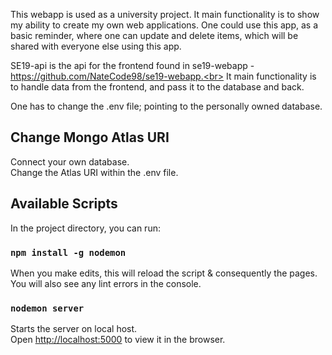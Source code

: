 This webapp is used as a university project. It main functionality is to show my ability to create my own web applications. One could use this app, as a basic reminder, where one can update and delete items, which will be shared with everyone else using this app.

SE19-api is the api for the frontend found in se19-webapp - https://github.com/NateCode98/se19-webapp.<br>
It main functionality is to handle data from the frontend, and pass it to the database and back.<br>

One has to change the .env file; pointing to the personally owned database. <br>

## Change Mongo Atlas URI

Connect your own database.<br>
Change the Atlas URI within the .env file.

## Available Scripts

In the project directory, you can run:

### `npm install -g nodemon`

When you make edits, this will reload the script & consequently the pages.<br />
You will also see any lint errors in the console.

### `nodemon server`

Starts the server on local host.<br />
Open [http://localhost:5000](http://localhost:5000) to view it in the browser.
